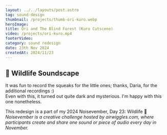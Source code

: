 ```yaml
---
layout: ../../layouts/post.astro
tag: sound-design
thumbnail: /projects/thumb-ori-kuro.webp
heroImage:
title: Ori and The Blind Forest (Kuro Cutscene)
video: /projects/ori-kuro.mp4
footerVideo: 
category: sound redesign
date: 23th Nov 2024
createdAt: 2024/11/23
---
```

<h2>🦉 Wildlife Soundscape</h2>

<p>It was fun to record the squeaks for the little ones; thanks, Daria, for the additional recordings :)<br>
Even with this, it turned out quite dark and mysterious. I'm happy with this one nonetheless.</p>

<div>
  This redesign is a part of my 2024 Noisevember, Day 23: Wildlife 🌠
</div>
<div>
    <i>Noisevember is a creative challenge hosted by airwiggles.com, where participants create and share one sound or piece of audio every day in November.</i>
</div>
